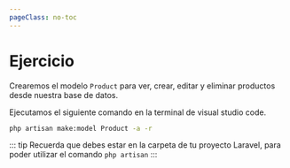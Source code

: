 ```yaml
---
pageClass: no-toc
---
```


# Ejercicio

Crearemos el modelo `Product` para ver, crear, editar y eliminar productos desde nuestra base de datos.

Ejecutamos el siguiente comando en la terminal de visual studio code.

``` bash 
php artisan make:model Product -a -r
```

::: tip
Recuerda que debes estar en la carpeta de tu proyecto Laravel, para poder utilizar el comando `php artisan`
:::